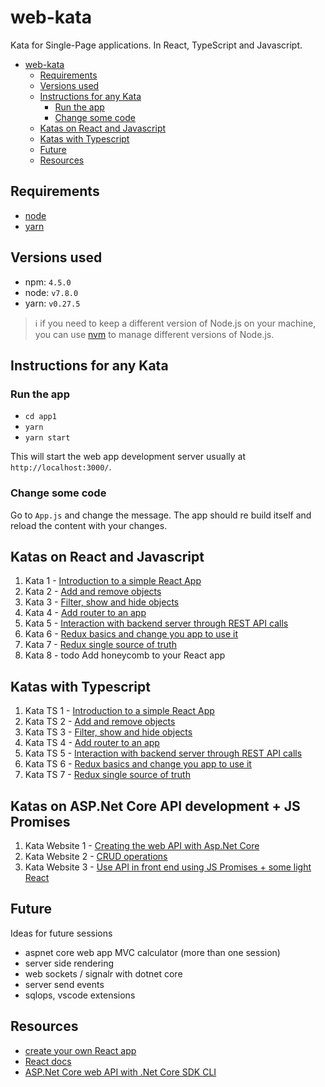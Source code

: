 # web-kata

Kata for Single-Page applications. In React, TypeScript and Javascript.

<!-- TOC -->

- [web-kata](#web-kata)
    - [Requirements](#requirements)
    - [Versions used](#versions-used)
    - [Instructions for any Kata](#instructions-for-any-kata)
        - [Run the app](#run-the-app)
        - [Change some code](#change-some-code)
    - [Katas on React and Javascript](#katas-on-react-and-javascript)
    - [Katas with Typescript](#katas-with-typescript)
    - [Future](#future)
    - [Resources](#resources)

<!-- /TOC -->

## Requirements

- [node](https://nodejs.org/en/)
- [yarn](https://yarnpkg.com/en/docs/install)

## Versions used

- npm: `4.5.0`
- node: `v7.8.0`
- yarn: `v0.27.5`

> :information_source: if you need to keep a different version of Node.js on your machine, you can use [nvm](https://github.com/coreybutler/nvm-windows) to manage different versions of Node.js.

## Instructions for any Kata

### Run the app

- `cd app1`
- `yarn`
- `yarn start`

This will start the web app development server usually at `http://localhost:3000/`.

### Change some code

Go to `App.js` and change the message. The app should re build itself and reload the content with your changes.

## Katas on React and Javascript

1. Kata 1 - [Introduction to a simple React App](kata1.md)
1. Kata 2 - [Add and remove objects](kata2.md)
1. Kata 3 - [Filter, show and hide objects](kata3.md)
1. Kata 4 - [Add router to an app](kata4.md)
1. Kata 5 - [Interaction with backend server through REST API calls](kata5.md)
1. Kata 6 - [Redux basics and change you app to use it](kata6.md)
1. Kata 7 - [Redux single source of truth](kata7.md)
1. Kata 8 - todo Add honeycomb to your React app

## Katas with Typescript

1. Kata TS 1 - [Introduction to a simple React App](kata-ts-1.md)
1. Kata TS 2 - [Add and remove objects](kata-ts-2.md)
1. Kata TS 3 - [Filter, show and hide objects](kata-ts-3.md)
1. Kata TS 4 - [Add router to an app](kata-ts-4.md)
1. Kata TS 5 - [Interaction with backend server through REST API calls](kata-ts-5.md)
1. Kata TS 6 - [Redux basics and change you app to use it](kata-ts-6.md)
1. Kata TS 7 - [Redux single source of truth](kata-ts-7.md)

## Katas on ASP.Net Core API development + JS Promises
1. Kata Website 1 - [Creating the web API with Asp.Net Core](kata-website-1.md)
1. Kata Website 2 - [CRUD operations](kata-website-2.md)
1. Kata Website 3 - [Use API in front end using JS Promises + some light React](kata-website-3.md)

## Future

Ideas for future sessions

- aspnet core web app MVC calculator (more than one session)
- server side rendering
- web sockets / signalr with dotnet core
- server send events
- sqlops, vscode extensions

## Resources

- [create your own React app](https://github.com/facebookincubator/create-react-app)
- [React docs](https://facebook.github.io/react/docs/hello-world.html)
- [ASP.Net Core web API with .Net Core SDK CLI](https://docs.microsoft.com/en-us/aspnet/core/tutorials/web-api-vsc?view=aspnetcore-2.1)